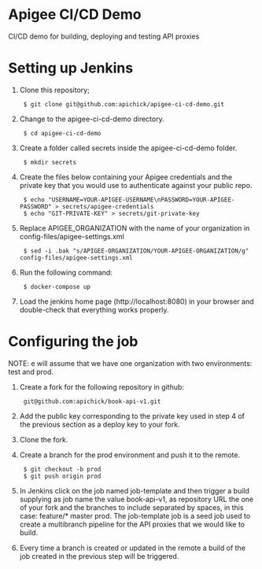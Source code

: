 # Apigee CI/CD Demo 

CI/CD demo for building, deploying and testing API proxies

# Setting up Jenkins

1. Clone this repository;

        $ git clone git@github.com:apichick/apigee-ci-cd-demo.git

2. Change to the apigee-ci-cd-demo directory.

        $ cd apigee-ci-cd-demo

3. Create a folder called secrets inside the apigee-ci-cd-demo folder.

        $ mkdir secrets

4. Create the files below containing your Apigee credentials and the private key that you would use to authenticate against your public repo.

        $ echo "USERNAME=YOUR-APIGEE-USERNAME\nPASSWORD=YOUR-APIGEE-PASSWORD" > secrets/apigee-credentials
        $ echo "GIT-PRIVATE-KEY" > secrets/git-private-key

5. Replace APIGEE_ORGANIZATION with the name of your organization in config-files/apigee-settings.xml

        $ sed -i .bak "s/APIGEE-ORGANIZATION/YOUR-APIGEE-ORGANIZATION/g" config-files/apigee-settings.xml

6. Run the following command:

        $ docker-compose up

7. Load the jenkins home page (http://localhost:8080) in your browser and double-check that everything works properly.

# Configuring the job

NOTE: e will assume that we have one organization with two environments: test and prod.

1. Create a fork for the following repository in github:

        git@github.com:apichick/book-api-v1.git

2. Add the public key corresponding to the private key used in step 4 of the previous section as a deploy key to your fork.

3. Clone the fork.

5. Create a branch for the prod environment and push it to the remote.

        $ git checkout -b prod
        $ git push origin prod

9. In Jenkins click on the job named job-template and then trigger a build supplying as job name the value book-api-v1, as repository URL the one of your fork and the branches to include separated by spaces, in this case: feature/* master prod. The job-template job is a seed job used to create a multibranch pipeline for the API proxies that we would like to build.

10. Every time a branch is created or updated in the remote a build of the job created in the previous step will be triggered.

